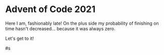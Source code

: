 # Advent of Code 2021

Here I am, fashionably late! On the plus side my probability of finishing on time hasn't decreased... because it was always zero.

Let's get to it!

#s